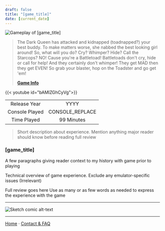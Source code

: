 ```yaml
---
draft: false
title: "[game_title]"
date: [current_date]
---
```


![Gameplay of [game_title]](/images/core_game_database/[game_id]_gameplay.webp)

> The Dark Queen has attacked and kidnapped (toadnapped?) your best buddy. To make matters worse, she nabbed the best looking girl around! So, what will you do? Cry? Whimper? Hide? Call the Starcops? NO! Cause you're a Battletoad! Battletoads don't cry, hide or call for help! And they certainly don't whimper! They get MAD then they get EVEN! So grab your blaster, hop on the Toadster and go get 'em!
> 
> **[Game Info]([game_url])**

{{< youtube id="bAMlZGhCyVg">}}

|||
|:-:|:-:|
| Release Year   | YYYY
| Console Played     | CONSOLE_REPLACE
| Time Played     | 99 Minutes

> Short description about experience. Mention anything major reader should know before reading full review

### [game_title]

A few paragraphs giving reader context to my history with game prior to playing

Technical overview of game experience. Exclude any emulator-specific issues (Irrelevant)

Full review goes here
Use as many or as few words as needed to express the experience with the game

---

![Sketch comic alt-text](/images/test_image.webp)

---

[Home](/./) · 
[Contact & FAQ](/./frequently_asked_questions)
